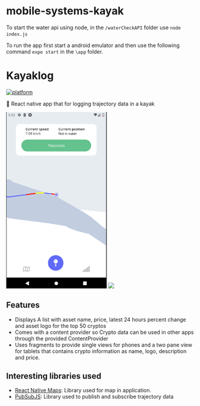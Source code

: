 # mobile-systems-kayak

To start the water api using node, in the `/waterCheckAPI` folder use `node index.js` 

To run the app first start a android emulator and then use the following command `expo start` in the `\app` folder.

# Kayaklog
[![platform](https://img.shields.io/badge/platform-Android-brightgreen.svg)](https://www.android.com)

:iphone: React native app that for logging trajectory data in a kayak

<img src="Images/image1.png" height='auto' width='270'/> <img src="Images/Image2.png" height='auto' width='270'/>


## Features

* Displays A list with asset name, price, latest 24 hours percent change and asset logo for the top 50 cryptos
* Comes with a content provider so Crypto data can be used in other apps through the provided ContentProvider
* Uses fragments to provide single views for phones and a two pane view for tablets that contains crypto information as name, logo,
  description and price.

## Interesting libraries used

* <a href="https://github.com/react-native-maps/react-native-maps">React Native Maps</a>: Library used for map in application.
* <a href="https://github.com/mroderick/PubSubJS">PubSubJS</a>: Library used to publish and subscribe trajectory data
